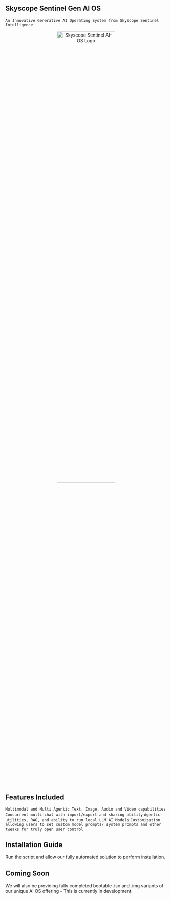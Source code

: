 ## Skyscope Sentinel Gen AI OS
```An Innovative Generative AI Operating System from Skyscope Sentinel Intelligence```


<p align="center">
  <img src="https://github.com/skyscope-sentinel/kuwa-aios/blob/main/Skyscope-Sentinel-AI-OS.png?raw=true" alt="Skyscope Sentinel AI-OS Logo" width="60%" />
</p>
 
## Features Included
``` Multimodal and Multi Agentic Text, Image, Audio and Video capabilities ```
``` Concurrent multi-chat with import/export and sharing ability ```
``` Agentic utilities, RAG, and ability to run local LLM AI Models ```
``` Customization allowing users to set custom model prompts/ system prompts and other tweaks for truly open user control ```

## Installation Guide

Run the script and allow our fully automated solution to perform installation. 

## Coming Soon

We will also be providing fully completed bootable .iso and .img variants of our unique AI OS offering - This is currently in development.


